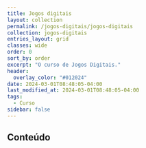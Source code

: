 ```yaml
---
title: Jogos digitais
layout: collection
permalink: /jogos-digitais/jogos-digitais
collection: jogos-digitais
entries_layout: grid
classes: wide
order: 0
sort_by: order
excerpt: "O curso de Jogos Digitais."
header:
  overlay_color: "#012024"
date: 2024-03-01T08:48:05-04:00
last_modified_at: 2024-03-01T08:48:05-04:00
tags:
  - Curso
sidebar: false
---
```


## Conteúdo
